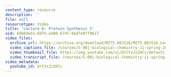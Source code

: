 ```yaml
---
content_type: resource
description: ''
file: null
resourcetype: Video
title: 'Lecture 6: Protein Synthesis 5'
uid: 8d66deb1-6d75-ee80-574f-0ad7e8ff9617
video_files:
  archive_url: https://archive.org/download/MIT5.08JS16/MIT5_08JS16_Lecture_06_300k.mp4
  video_captions_file: /courses/5-08j-biological-chemistry-ii-spring-2016/6ccab079ea375f508289b30b7f2eb538_OrCYxJz2Hlc.vtt
  video_thumbnail_file: https://img.youtube.com/vi/OrCYxJz2Hlc/default.jpg
  video_transcript_file: /courses/5-08j-biological-chemistry-ii-spring-2016/2e7ea18f39d59ea99e188e465eaf8bba_OrCYxJz2Hlc.pdf
video_metadata:
  youtube_id: OrCYxJz2Hlc
---
```

